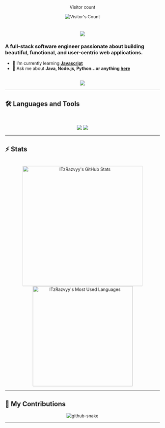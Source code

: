 <div align="center"> 
  <p>Visitor count</p>
  <img src="https://profile-counter.glitch.me/{USERNAME}/count.svg" alt="Visitor's Count" />
</div>

<h1 align="center">
    <img src="https://readme-typing-svg.herokuapp.com/?font=Inter&size=48&center=true&vCenter=true&width=500&height=70&color=4493F8&duration=4000&lines=Hi+There!+👋;+I'm+ITzRazvyy!;" />
</h1>

### A full-stack software engineer passionate about building beautiful, functional, and user-centric web applications.

- 🌱 I’m currently learning **[Javascript](https://nodejs.com)**
- 💬 Ask me about **Java, Node.js, Python...or anything [here](https://github.com/{USERNAME}/{USERNAME}/issues)**

<br>

<div align="center">
  <a href="alex28razvan@icloud.com">
    <img src="https://img.shields.io/badge/Gmail-333333?style=for-the-badge&logo=gmail&logoColor=red" />
  </a>
</div>

<hr>

## 🛠️ Languages and Tools

<br>

<p align="center">
  <img src="https://skillicons.dev/icons?i=java,nodejs,python" />
  <img src="https://skillicons.dev/icons?i=html,css,js,php" />
</p>

<hr>

## ⚡️ Stats

<br>

<div align=center>
  <img width=390 src="https://github-readme-stats.vercel.app/api?username=ITzRazvyy&theme=transparent&count_private=true&show_icons=true&rank_icon=github&locale=en" alt="ITzRazvyy's GitHub Stats" />
  <img width=325 src="https://github-readme-stats.vercel.app/api/top-langs?username=ITzRazvyy&theme=transparent&layout=donut&hide=css&langs_count=8&border_radius=10&show_icons=true&locale=en" alt="ITzRazvyy's Most Used Languages" />
</div>

<hr>

## 🐍 My Contributions

<div align="center">
  <picture>
    <source media="(prefers-color-scheme: dark)" srcset="https://raw.githubusercontent.com/{USERNAME}/{USERNAME}/output/github-contribution-grid-snake-dark.svg" />
    <source media="(prefers-color-scheme: light)" srcset="https://raw.githubusercontent.com/{USERNAME}/{USERNAME}/output/github-contribution-grid-snake.svg" />
    <img alt="github-snake" src="https://raw.githubusercontent.com/{USERNAME}/{USERNAME}/output/github-contribution-grid-snake.svg" />
  </picture>
</div>

<hr>
